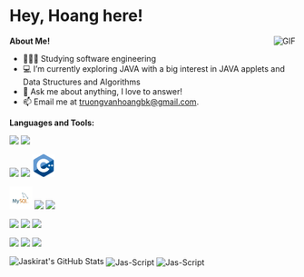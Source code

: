 
# Hey, Hoang here!
  <img align="right" alt="GIF" src="https://i.pinimg.com/originals/e4/26/70/e426702edf874b181aced1e2fa5c6cde.gif" />

**About Me!**

- 👨🏽‍💻 Studying software engineering
- 💻 I’m currently exploring JAVA with a big interest in JAVA applets and Data Structures and Algorithms
- 💬 Ask me about anything, I love to answer!
- 📫 Email me at [truongvanhoangbk@gmail.com](mailto:truongvanhoangbk@gmail.com).



**Languages and Tools:**  




<code><img height="40" src="https://user-images.githubusercontent.com/62192868/124782624-8ffc3800-df6e-11eb-87bf-a37d579fda54.png"></code>
<code><img height="40" src="https://user-images.githubusercontent.com/62192868/124781265-75758f00-df6d-11eb-8f15-af7353efa991.png"></code>

<code><img height="40" src="https://user-images.githubusercontent.com/62192868/124781758-dd2bda00-df6d-11eb-9c29-cd762a2701a6.png"></code>
<code><img height="40" src="https://user-images.githubusercontent.com/62192868/124781455-9ccc5c00-df6d-11eb-8439-9d23a4dd125b.png"></code>
<code><img height="40" src="https://raw.githubusercontent.com/github/explore/80688e429a7d4ef2fca1e82350fe8e3517d3494d/topics/cpp/cpp.png"></code>

<code><img height="40" src="https://raw.githubusercontent.com/github/explore/80688e429a7d4ef2fca1e82350fe8e3517d3494d/topics/mysql/mysql.png"></code>
<code><img height="40" src="https://user-images.githubusercontent.com/62192868/124783829-8b844f00-df6f-11eb-9a63-ed5422328a0c.png"></code>
<code><img height="40" src="https://user-images.githubusercontent.com/62192868/124782197-3d228080-df6e-11eb-8535-e831c2bbdf21.png"></code>

<code><img height="40" src="https://user-images.githubusercontent.com/62192868/124783259-23ce0400-df6f-11eb-8f88-ef0894bfb2fc.png"></code>
<code><img height="40" src="https://user-images.githubusercontent.com/62192868/124783481-4d872b00-df6f-11eb-8210-9401ca0c09c7.png"></code>
<code><img height="40" src="https://user-images.githubusercontent.com/62192868/124840997-6bc44980-dfb6-11eb-8e5b-3b0d4026944b.png"></code>

<code><img height="40" src="https://user-images.githubusercontent.com/62192868/124842216-42f18380-dfb9-11eb-847d-52b588986e3d.png"></code>
<code><img height="40" src="https://user-images.githubusercontent.com/62192868/124841932-a4fdb900-dfb8-11eb-81a5-f8c35b5695de.png"></code>
<code><img height="40" src="https://user-images.githubusercontent.com/62192868/124842083-f9089d80-dfb8-11eb-8ca0-e042e0c7f25b.png"></code>

<img src="https://github-readme-stats.vercel.app/api?username=hoagf&show_icons=true&hide_border=true&count_private=true&theme=shades-of-purple&icon_color=fad000" alt="Jaskirat's GitHub Stats">
<img align="center" src="https://github-readme-streak-stats.herokuapp.com/?user=hoagf&count_private=true&theme=radical" alt="Jas-Script" />
<img align="center" width=500 src="https://github-readme-stats.vercel.app/api/top-langs/?username=hoagf&count_private=true&theme=radical" alt="Jas-Script" />

